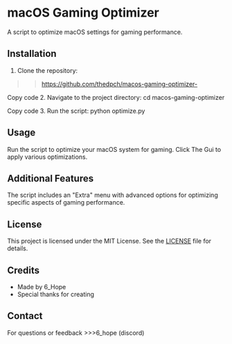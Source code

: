 # macOS Gaming Optimizer

A script to optimize macOS settings for gaming performance.

## Installation

1. Clone the repository:
 >> https://github.com/thedpch/macos-gaming-optimizer-


Copy code
2. Navigate to the project directory:
cd macos-gaming-optimizer


Copy code
3. Run the script:
python optimize.py


## Usage

Run the script to optimize your macOS system for gaming. Click The Gui to apply various optimizations.

## Additional Features

The script includes an "Extra" menu with advanced options for optimizing specific aspects of gaming performance.

## License

This project is licensed under the MIT License. See the [LICENSE](LICENSE) file for details.

## Credits

- Made by 6_Hope
- Special thanks for creating

## Contact

For questions or feedback >>>6_hope (discord)

